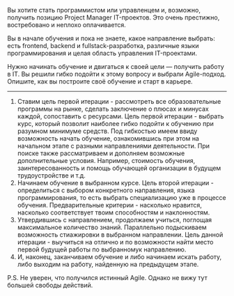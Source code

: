 Вы хотите стать программистом или управленцем и, возможно, получить позицию Project Manager IT-проектов. Это очень престижно, востребовано и неплохо оплачивается.

Вы в начале обучения и пока не знаете, какое направление выбрать: есть frontend, backend и fullstack-разработка, различные языки программирования и целая область управления IT-проектами.

Нужно начинать обучение и двигаться к своей цели — получить работу в IT. Вы решили гибко подойти к этому вопросу и выбрали Agile-подход. Опишите, как вы построите своё обучение и старт в карьере.

***

1. Ставим цель первой итерации - рассмотреть все образовательные программы на рынке, сделать заключение о плюсах и минусах каждой, сопоставить с ресурсами. Цель первой итерации - выбрать курс, который позволит наиболее гибко подойти к обучению при разумном минимуме средств. Под гибкостью имеем ввиду возможность начать обучение, ознакомившись при этом на начальном этапе с разными направлениями деятельности. При поиске также рассматриваем и дополняем возможные дополнительные условия. Например, стоимость обучения, заинтересованность и помощь обучающей организации в будущем трудоустройстве и т.д.
2. Начинаем обучение в выбранном курсе. Цель второй итерации - определиться с выбором конкретного направления, языка программирования, то есть выбрать специализацию уже в процессе обучения. Предварительные критерии - насколько нравится, насколько соответствует твоим способностям и наклонностям.
3. Утвердившись с направлением, продолжаем учиться, поглощая максимальное количество знаний. Параллельно подыскиваем возможность стиажировки в выбранном направлении. Цель данной итерации - выучиться на отлично и по возможности найти место первой будущей работы по выбранномук направлению.
4. И, наконец, заканчиваем обучение и либо начинаем искать работу, либо выходим на работу, найденную на предыдущем этапе.

P.S. Не уверен, что получился истинный Agile. Однако не вижу тут большей свободы действий.